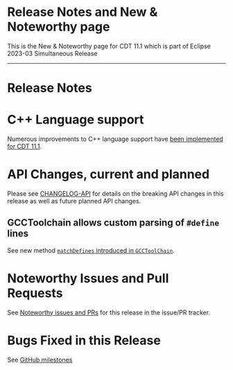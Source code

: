 # Release Notes and New & Noteworthy page

This is the New & Noteworthy page for CDT 11.1 which is part of Eclipse 2023-03 Simultaneous Release

---

# Release Notes

# C++ Language support

Numerous improvements to C++ language support have [been implemented for CDT 11.1](https://github.com/eclipse-cdt/cdt/pulls?q=is%3Apr+is%3Aclosed+label%3Alanguage+milestone%3A11.1.0).

# API Changes, current and planned

Please see [CHANGELOG-API](CHANGELOG-API.md) for details on the breaking API changes in this release as well as future planned API changes.

## GCCToolchain allows custom parsing of `#define` lines

See new method [`matchDefines` introduced in `GCCToolChain`](https://github.com/eclipse-cdt/cdt/blob/920f7d85a56bf60e9e5befeea42779bf9b4021d2/build/org.eclipse.cdt.build.gcc.core/src/org/eclipse/cdt/build/gcc/core/GCCToolChain.java#L537-L552).

# Noteworthy Issues and Pull Requests

See [Noteworthy issues and PRs](https://github.com/eclipse-cdt/cdt/issues?q=is%3Aclosed+label%3Anoteworthy+milestone%3A11.1.0) for this release in the issue/PR tracker.

# Bugs Fixed in this Release

See [GitHub milestones](https://github.com/eclipse-cdt/cdt/milestone/3?closed=1)
